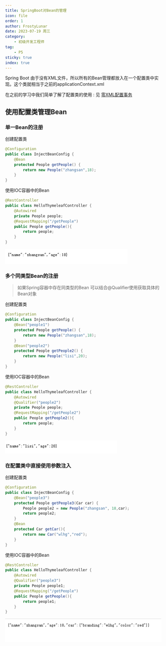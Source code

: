 ```yaml
---
title: SpringBoot对Bean的管理
icon: file
order: 1
author: FrostyLunar
date: 2023-07-19 周三
category:
	- 初级开发工程师
tag:
	- P5
sticky: true
index: true
---
```


Spring Boot 由于没有XML文件，所以所有的Bean管理都放入在一个配置类中实现。这个类就相当于之前的applicationContext.xml

在之前的学习中我们简单了解了配置类的使用  :  见 [零XML配置事务](../../03_Spring基础/11_零XML配置事务/零XML配置事务.md)

## 使用配置类管理Bean

### 单一Bean的注册

创建配置类

```Java
@Configuration
public class InjectBeanConfig {
    @Bean
    protected People getPeople() {
        return new People("zhangsan",18);
    }
}
```

使用IOC容器中的Bean

```Java
@RestController
public class HelloThymeleafController {
    @Autowired
    private People people;
    @RequestMapping("/getPeople")
    public People getPeople(){
        return people;
    }
}
```

![](assets/image-20230721173710221.png)

### 多个同类型Bean的注册

> 如果Spring容器中存在同类型的Bean 可以结合@Qualifier使用获取具体的Bean对象

创建配置类

```Java
@Configuration
public class InjectBeanConfig {
    @Bean("people1")
    protected People getPeople() {
        return new People("zhangsan",18);
    }
    @Bean("people2")
    protected People getPeople2() {
        return new People("lisi",20);
    }
}
```

使用IOC容器中的Bean

```Java
@RestController
public class HelloThymeleafController {
    @Autowired
    @Qualifier("people2")
    private People people;
    @RequestMapping("/getPeople2")
    public People getPeople2(){
        return people;
    }
}
```

![](assets/image-20230721173643083.png)

### 在配置类中直接使用参数注入

创建配置类

```Java
@Configuration
public class InjectBeanConfig {
    @Bean("people3")
    protected People getPeople3(Car car) {
        People people2 = new People("zhangsan", 18,car);
        return people2;
    }
    @Bean
    protected Car getCar(){
        return new Car("wlhg","red");
    }
}
```

使用IOC容器中的Bean

```Java
@RestController
public class HelloThymeleafController {
    @Autowired
    @Qualifier("people3")
    private People people1;
    @RequestMapping("/getPeople")
    public People getPeople(){
        return people1;
    }
}
```

![](assets/image-20230721173603495.png)

